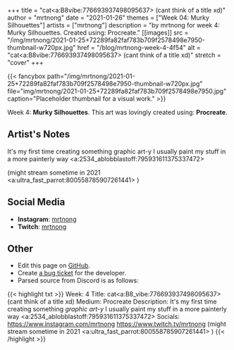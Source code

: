 +++
title =       "cat<a:B8vibe:776693937498095637>  (cant think of a title xd)"
author =      "mrtnong"
date =        "2021-01-26"
themes =      ["Week 04: Murky Silhouettes"]
artists =     ["mrtnong"]
description = "by mrtnong for week 4: Murky Silhouettes. Created using: Procreate."
[[images]]
              src = "/img/mrtnong/2021-01-25+72289fa82faf783b709f2578498e7950-thumbnail-w720px.jpg"
              href = "/blog/mrtnong-week-4-4f54"
              alt = "cat<a:B8vibe:776693937498095637>  (cant think of a title xd)"
              stretch = "cover"
+++


{{< fancybox path="/img/mrtnong/2021-01-25+72289fa82faf783b709f2578498e7950-thumbnail-w720px.jpg" file="img/mrtnong/2021-01-25+72289fa82faf783b709f2578498e7950.jpg" caption="Placeholder thumbnail for a visual work." >}}


Week 4: **Murky Silhouettes**. This art was lovingly created using: **Procreate**.

## Artist's Notes

It's my first time creating something graphic art-y I usually paint my stuff in a more painterly way <a:2534_ablobblastoff:795931611375337472> 

(might stream sometime in 2021 <a:ultra_fast_parrot:800558785907261441> )

## Social Media

- **Instagram**: <a href='https://instagram.com/mrtnong' target='_blank'>mrtnong</a>
- **Twitch**: <a href='https://twitch.tv/mrtnong' target='_blank'>mrtnong</a>

## Other

- Edit this page on [GitHub](https://github.com/teaminkling/web-refresh/edit/main/content/blog/mrtnong-week-4-4f54.md).
- Create [a bug ticket](https://github.com/teaminkling/web-refresh/issues/new?assignees=&labels=bug&template=problem-report.md&title=) for the developer.
- Parsed source from Discord is as follows:

{{< highlight txt >}}
Week: 4
Title: cat<a:B8_vibe:776693937498095637>  (cant think of a title xd)
Medium: Procreate
Description: It's my first time creating something *graphic art-y* I usually paint my stuff in a more painterly way <a:2534_ablobblastoff:795931611375337472> 
Socials: https://www.instagram.com/mrtnong https://www.twitch.tv/mrtnong (might stream sometime in 2021 <a:ultra_fast_parrot:800558785907261441> )
{{< /highlight >}}